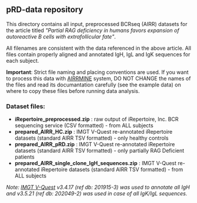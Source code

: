 <h2>pRD-data repository</h2>

This directory contains all input, preprocessed BCRseq (AIRR) datasets for the article titled *"Partial RAG deficiency in humans favors expansion of autoreactive B cells with extrafollicular fate"*.

All filenames are consistent with the data referenced in the above article. All files contain properly aligned and annotated IgH, IgL and IgK sequences for each subject.

**Important**: Strict file naming and placing conventions are used. If you want to process this data with <a href="https://github.com/blazsop/airrmine">AIRRMINE</a> system, DO NOT CHANGE the names of the files and read its documantation carefully (see the example data) on where to copy these files before running data analysis.

<h3>Dataset files:</h3>

* **iRepertoire_preprocessed.zip** : raw output of iRepertoire, Inc. BCR sequencing service (CSV formatted) - from ALL subjects
* **prepared_AIRR_HC.zip** : IMGT V-Quest re-annotated iRepertoire datasets (standard AIRR TSV formatted) - only healthy controls
* **prepared_AIRR_pRD.zip** : IMGT V-Quest re-annotated iRepertoire datasets (standard AIRR TSV formatted) - only partially RAG Deficient patients
* **prepared_AIRR_single_clone_IgH_sequences.zip** :  IMGT V-Quest re-annotated iRepertoire datasets (standard AIRR TSV formatted) - from ALL subjects

*Note: <a href="http://www.imgt.org/IMGT_vquest">IMGT V-Quest</a> v3.4.17 (ref db: 201915-3) was used to annotate all IgH and v3.5.21 (ref db: 202049-2) was used in case of all IgK/IgL sequences.*
